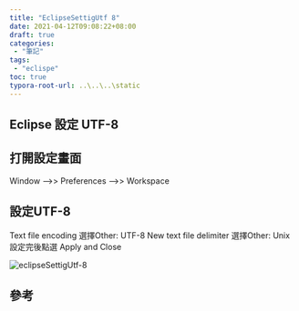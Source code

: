 ```yaml
---
title: "EclipseSettigUtf 8"
date: 2021-04-12T09:08:22+08:00
draft: true
categories:
 - "筆記"
tags:
 - "eclispe"
toc: true
typora-root-url: ..\..\..\static
---
```



## Eclipse 設定 UTF-8
<!-- 簡介 -->
<!--more-->


## 打開設定畫面

Window -->> Preferences -->> Workspace 

## 設定UTF-8

Text file encoding 選擇Other: UTF-8 
New text file delimiter 選擇Other: Unix
設定完後點選 Apply and Close 

![ eclipseSettigUtf-8 ](/images/eclipse/eclipseSettigUtf-8.png)






## 參考
